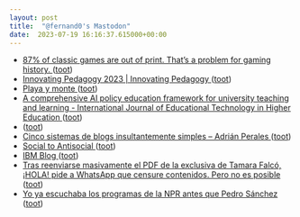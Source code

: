 ```yaml
---
layout: post
title:  "@fernand0's Mastodon"
date:  2023-07-19 16:16:37.615000+00:00
---
```

*  [87% of classic games are out of print. That’s a problem for gaming history. ](https://arstechnica.com/gaming/2023/07/87-of-classic-games-are-out-of-print-thats-a-problem-for-gaming-history) ([toot](https://mastodon.social/@fernand0/110741644743430592))
*  [
Innovating Pedagogy 2023 \| Innovating Pedagogy	 ](https://www.open.ac.uk/blogs/innovating/?p=78) ([toot](https://mastodon.social/@fernand0/110741475891393115))
*  [Playa y monte ](https://www.flickr.com/photos/fernand0/53056185292) ([toot](https://mastodon.social/@fernand0/110741288004153605))
*  [A comprehensive AI policy education framework for university teaching and learning - International Journal of Educational Technology in Higher Education ](https://educationaltechnologyjournal.springeropen.com/articles/10.1186/s41239-023-00408-) ([toot](https://mastodon.social/@fernand0/110741227996232180))
*  [ ](https://mastodon.social/@vrruiz) ([toot](https://mastodon.social/@fernand0/110740993320791915))
*  [Cinco sistemas de blogs insultantemente simples – Adrián Perales ](https://adrianperales.com/2023/07/cinco-sistemas-de-blogs-insultantemente-simples) ([toot](https://mastodon.social/@fernand0/110740537559801917))
*  [Social to Antisocial ](https://timklapdor.wordpress.com/2023/07/07/social-to-antisocial) ([toot](https://mastodon.social/@fernand0/110740335745345664))
*  [IBM Blog ](https://www.ibm.com/blog) ([toot](https://mastodon.social/@fernand0/110740077508281373))
*  [Tras reenviarse masivamente el PDF de la exclusiva de Tamara Falcó, ¡HOLA! pide a WhatsApp que censure contenidos. Pero no es posible ](https://www.genbeta.com/actualidad/reenviarse-masivamente-pdf-exclusiva-tamara-falco-hola-pide-a-whatsapp-que-censure-contenidos-no-posibl) ([toot](https://mastodon.social/@fernand0/110739887509112252))
*  [Yo ya escuchaba los programas de la NPR antes que Pedro Sánchez ](https://mastodon.social/@fernand0/110739735034093872) ([toot](https://mastodon.social/@fernand0/110739735034093872))
